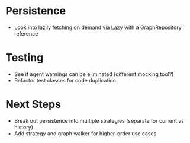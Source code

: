 # Persistence

* Look into lazily fetching on demand via Lazy<T> with a GraphRepository reference

# Testing

* See if agent warnings can be eliminated (different mocking tool?)
* Refactor test classes for code duplication

# Next Steps

* Break out persistence into multiple strategies (separate for current vs history)
* Add strategy and graph walker for higher-order use cases
